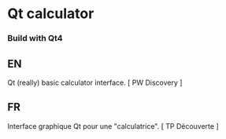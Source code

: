 # Qt calculator

### Build with Qt4

## EN
  Qt (really) basic calculator interface. [ PW Discovery ]
  
## FR
  Interface graphique Qt pour une "calculatrice". [ TP Découverte ]
